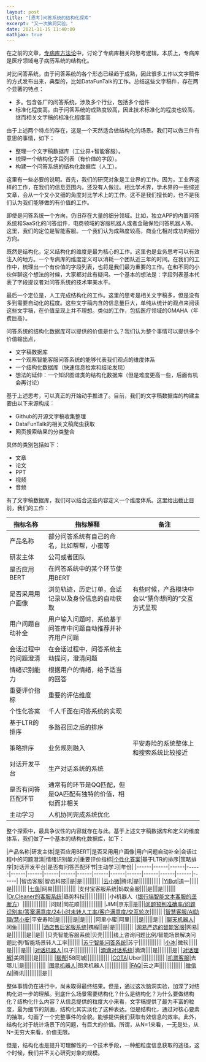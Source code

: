 ```yaml
---
layout: post
title: "[思考]问答系统的结构化探索"
excerpt: "又一次脑洞实验。"
date: 2021-11-15 11:40:00
mathjax: true
---
```


在之前的文章，[专病库方法论](https://zhpmatrix.github.io/2021/10/01/zhuanbingku/)中，讨论了专病库相关的思考逻辑。本质上，专病库是医疗领域电子病历系统的结构化。

对比问答系统，由于问答系统的各个形态已经趋于成熟，因此很多工作以文字稿件的方式发布出来，典型的，比如DataFunTalk的工作。总结这些文字稿件，存在两个显著的特点：

+ 多。包含各厂的问答系统，涉及多个行业，包括多个组件
+ 标准化程度高。由于问答系统的成熟度较高，因此技术标准化的程度也较高，继而相关文字稿的标准化程度高

由于上述两个特点的存在，这是一个天然适合做结构化的场景。我们可以做三件有意思的事情，如下：

+ 整理一个文字稿数据库（工业界+智能客服）。
+ 梳理一个结构化字段列表（有价值的字段）。
+ 构建一个问答系统的结构化数据库（人工）。

这里有一些必要的说明。首先，我们的研究对象是工业界的工作。因为，工业界这样的工作，在我们的信息范围内，还没有人做过。相比学术界，学术界的一些综述文章，会从一个又小又细的角度对比学术上的工作。这不是我们擅长的，也不是我们认为我们能够做的有价值的工作。

即使是问答系统一个方向，仍旧存在大量的细分领域。比如，独立APP的内置问答系统和SaaS化的问答组件，电商领域的客服机器人或者金融保险问答机器人等。这里，我们的定位是智能客服。一个我们认为成熟度较高，商业化相对成功的细分方向。

既然是结构化，定义结构化的维度是最为核心的工作。这里也是业务思考可以有效注入的地方。一个专病库的维度定义可以消耗一个团队近三年的时间。在我们的工作中，梳理出一个有价值的字段列表，也将是我们最为重要的工作。在和不同的小伙伴聊这个想法的时候，大家都对此有疑问。一个基本的想法是：字段列表基本代表了字段提议者对问答系统的技术审美水平。

最后一个定位是，人工完成结构化的工作。这里的思考是相关文字稿多，但是没有多到需要自动化的程度。这些文字稿内含的信息量巨大，单纯从统计的观点来阅读这些文字稿，在价值呈现上并不理想。类似的工作，包括医疗领域的OMAHA（年费巨高）。

问答系统的结构化数据库可以提供的价值是什么？我们认为整个事情可以提供多个价值输出点，

+ 文字稿数据库
+ 一个观察智能客服问答系统的能够代表我们观点的维度体系
+ 一个结构化数据库（快速信息检索和结论发现）
+ 想法的延伸：一个知识图谱类的结构化数据库（但是难度更高一些，后面有机会再讨论）

基于上述思考，可以真正的开始动手推进了。目前，我们的文字稿数据库的构建主要由以下来源构成：

+ Github的开源文字稿收集整理
+ DataFunTalk的相关文稿爬虫获取
+ 网页搜索结果的分类整合

具体的类别包括如下：

+ 文章
+ 论文
+ PPT
+ 视频
+ 音频

有了文字稿数据库，我们可以结合这些内容定义一个维度体系。这里给出截止目前，我们的工作：

|指标名称|指标解释|备注|
|------|------|------|
|产品名称|部分问答系统有自己的命名，比如帮帮，小蜜等||
|研发主体|公司或者团队||
|是否应用BERT|在问答系统中的某个环节使用BERT||
|是否采用用户画像|浏览轨迹，历史订单，会话记录以及身份信息的自动获取|有些时候，产品模块中会以“猜你想问的”交互方式呈现|
|用户问题自动补全|用户输入问题时，系统基于问答库中问题自动推荐并补齐用户问题||
|会话过程中的问题澄清|在会话过程中，问答系统主动提问，澄清问题||
|情绪识别能力|根据用户的情绪，给予适当的回答||
|重要评价指标|重要的评估维度||
|个性化答案|千人千面在问答系统的实现||
|基于LTR的排序|多路召回之后的排序||
|策略排序|业务规则融入|平安寿险的系统整体上和搜索系统比较接近|
|对话开发平台|生产对话系统的系统||
|是否有问答匹配环节|通常有的环节是QQ匹配，但是QA匹配有独特的价值，相似而非相关||
|主动学习|人机协同完成系统优化||

整个探索中，最具争议性的内容就存在与此。基于上述文字稿数据库和定义的维度体系，我们做了一个基本的结构化数据库，如下：

|产品名称|研发主体|是否应用BERT|是否采用用户画像|用户问题自动补全|会话过程中的问题澄清|情绪识别能力|重要评价指标|[个性化答案](https://mp.weixin.qq.com/s/d6ie_Q-NyMh4Sp4mXWqpyQ)|基于LTR的排序|策略排序|对话开发平台|是否有问答匹配环节|主动学习|年份|
|------|------|------|------|------|------|------|------|------|------|------|------|------|------|------|------|
|智齿客服|智齿科技||是|是||||||||||
|[云小微](https://mp.weixin.qq.com/s/2ynGDUmxtjOlOktxagivUg)|腾讯|是||||||||||||
|[YiBot](https://mp.weixin.qq.com/s/9-HUoePmGvv40JVWcPtHew)|追一|||||是||||||||
|[七鱼](https://www.toutiao.com/a6491864897222083085/?timestamp=1572194640&app=news_article&group_id=6491864897222083085&req_id=2019102800440001001404115117B2ADF3&wid=1635681797986)|网易|||||||||||||
|支付宝客服系统|蚂蚁金服||||是|||是|||||||
|[Dr.Cleaner的客服系统](https://mp.weixin.qq.com/s/zjlFTc6tPVXyOYo2d4GVbQ)|趋势科技||||||||||||
|小i机器人（[银行端智能文本客服的垄断方](https://mp.weixin.qq.com/s/UX_JABQ7YlhSKbDCPF4fyw)）||||||||||||||
|问财|同花顺|||||||||||||
|JIMI|京东||是||||[问题预判准确率/问题识别率/答案满意度/24小时未转人工率/客户满意度/交互轮次](https://mp.weixin.qq.com/s/n-uicubtTFyOH00HAvRgMQ)|||||||
|[智慧客服/AI助理/慧小安](https://mp.weixin.qq.com/s/bzGBKGSHuiUaMD1SV7xsAg)|平安寿险|是|||||||是|是||||
|阿里小蜜|阿里|||||[是](https://mp.weixin.qq.com/s?__biz=MzU1NTMyOTI4Mw==&mid=2247490526&idx=1&sn=4012fe053aeff0cd76b1aaa95421d06b&chksm=fbd4a9b2cca320a4018ed35b6b2f0a0cb21669198f28776cbb9cf4239eb6b86974a647643f4d&scene=21#wechat_redirect)|||||是|||
|[聊天机器人](https://mp.weixin.qq.com/s/d3eOEmcLGSWQaYE1R47tQA)|闲鱼|||||||||||||
|[酒店售后客服系统](https://mp.weixin.qq.com/s/6dKticG2I2zqlxnZ3W0ZgQ)|携程||是|是||||||||||
|[网易严选的智能客服](https://mp.weixin.qq.com/s/SPtNy_1_6fiFXKukMmVPlA)|网易|是||||||||是||是||
|贝壳智能客服系统|贝壳||||||线上咨询问题比例/智能场景解决问题比例/智能场景转人工率|||||||
|[苏宁智能问答系统](https://www.infoq.cn/article/74fj3C98uSHC5yKNZb9z)|苏宁|||||||||||||
|[小冰](https://mp.weixin.qq.com/s/xiJMT5MNYPJhyGQA5BDdNw)|微软|||||是|||||是|||
|[对话机器人](https://mp.weixin.qq.com/s/X6S-7tdJxj0c7lv2i6Hm2Q)|瓜子|||||||||||||
|[滴滴对话系统](https://mp.weixin.qq.com/s/MSy8OHzR3avObmOq9uSSFQ)|滴滴||||是||||||||是|
|[对话理解](https://mp.weixin.qq.com/s?__biz=MzU1NTMyOTI4Mw==&mid=2247490791&idx=1&sn=a29c66fab4bb2d9aa6d8ec3cb14925e6&chksm=fbd4ae8bcca3279dc3e7c01140a1d18f4d32bd2a5ff0f2b0a60b83fcd7969e61c03f3aeba8f1&scene=21#wechat_redirect)|美团|||||是||||||||
|[帮帮](https://mp.weixin.qq.com/s/5ewD2xD8J08W89-Rwixw4Q)|58同城|||||||||||||
|[COTA](https://mp.weixin.qq.com/s?__biz=MzI1NjQ0Mzc1Mw==&mid=2247497514&idx=1&sn=4bf105bcd0e8a115172968c65f40b43e&source=41#wechat_redirect)|Uber|||||||||||||
|[机票客服](https://mp.weixin.qq.com/s/V6sXtL22q3fV2U_6BvVxfQ)|去哪儿|是||||||||||||
|[图灵机器人](http://www.turingapi.com/)|图灵机器人|||||||||||||
|[FAQ](https://www.jiqizhixin.com/articles/2018-10-23-15)|云之声|||||||||||||
|[微信AI](https://mp.weixin.qq.com/s/r7vPOSdH7XK_3jc1WLqr2Q)|腾讯||||||||||是|||

整体事情仍在进行中，尚未取得最终结果。但是，通过这次脑洞实验，加深了对结构化进一步的理解。到底什么场景需要结构化？什么是结构化？为什么要做结构化？结构化什么内容？从信息提供的粒度大小来看，文字稿提供了最为丰富的粒度，最为细节的刻画，结构化其实淡化了这种表达。但是结构化，通过对核心要素的抽取，勾画了一个完整事件的全貌。能够提供我们获取有效信息的效率。此外，结构化对于统计场景下的问题，有巨大的价值。所谓，从N=1来看，一无是处，从N=无穷大来看，价值无限。

但是，结构化也是提升可理解性的一个技术手段，一种细粒度信息获取的途径，这个时候，我们并不关心研究对象的规模。
